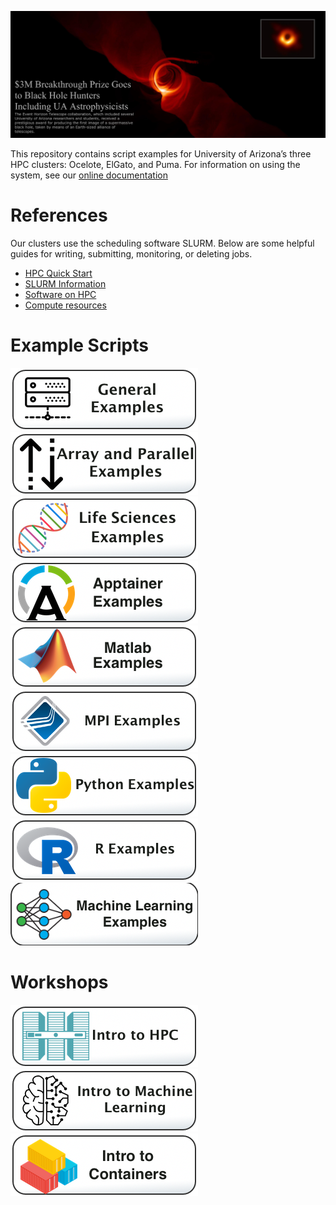 ![](Images/BlackHoleMashup_TextOverlap.png)

This repository contains script examples for University of Arizona’s three HPC clusters: Ocelote, ElGato, and Puma. For information on using the system, see our [online documentation](https://uarizona.atlassian.net/wiki/spaces/UAHPC/overview)

# References
Our clusters use the scheduling software SLURM. Below are some helpful guides for writing, submitting, monitoring, or deleting jobs.
* [HPC Quick Start](https://uarizona.atlassian.net/wiki/spaces/UAHPC/pages/75989999/HPC+Quick+Start)
* [SLURM Information](https://uarizona.atlassian.net/wiki/spaces/UAHPC/pages/75989875/Running+Jobs+with+Slurm)
* [Software on HPC](https://uarizona.atlassian.net/wiki/spaces/UAHPC/pages/75990663/Accessing+Software)
* [Compute resources](https://uarizona.atlassian.net/wiki/spaces/UAHPC/pages/75990208/Compute+Resources)

# Example Scripts

[![](/Images/general-examples-button.png)](General-Examples)[![](/Images/parallel-and-array.png)](Array-and-Parallel)
[![](/Images/life-sciences-button.png)](Life-Sciences)[![](/Images/apptainer-button.png)](Apptainer-Examples)
[![](/Images/Matlab-button.png)](Matlab-Examples)[![](/Images/mpi-button.png)](MPI-Examples)
[![](/Images/python_button.png)](Python-Examples) [![](/Images/r-button.png)](R-Examples)
[![](/Images/ml-button.png)](Machine-Learning-Examples)

# Workshops
[![](/Images/intro-to-HPC-button.png)](Intro-to-HPC)[![](/Images/intro-to-ML-button.png)](Intro-to-Machine-Learning)
[![](/Images/Intro_to_Containers.png)](Intro-to-Containers)

